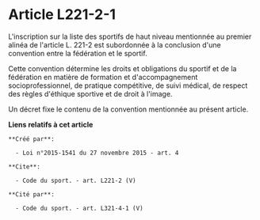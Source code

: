 # Article L221-2-1

L'inscription sur la liste des sportifs de haut niveau mentionnée au premier alinéa de l'article L. 221-2 est subordonnée à
la conclusion d'une convention entre la fédération et le sportif. 

Cette convention détermine les droits et obligations du sportif et de la fédération en matière de formation et
d'accompagnement socioprofessionnel, de pratique compétitive, de suivi médical, de respect des règles d'éthique sportive et
de droit à l'image. 

Un décret fixe le contenu de la convention mentionnée au présent article.

**Liens relatifs à cet article**

	**Créé par**:

	  - Loi n°2015-1541 du 27 novembre 2015 - art. 4

	**Cite**:

	  - Code du sport. - art. L221-2 (V)

	**Cité par**:

	  - Code du sport. - art. L321-4-1 (V)
